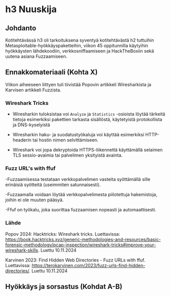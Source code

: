 # h3 Nuuskija

## Johdanto

Kotitehtävässä h3 oli tarkoituksena syventyä kotitehtävästä h2 tuttuihin Metasploitable-hyökkäyspaketteihin, viikon 45 oppitunnilla käytyihin hyökkäysten lähdekoodiin, verkkosniffaamiseen ja HackTheBoxiin sekä uutena asiana Fuzzaamiseen.

## Ennakkomateriaali (Kohta X)

Viikon aiheeseen liittyen tuli tiivistää Popovin artikkeli Wiresharkista ja Karvisen artikkeli Fuzzista.

### Wireshark Tricks

- Wiresharkin tuloksistaa voi `Analyze` ja `Statistics` -osioista löytää tärkeitä tietoja esimerkiksi pakettien tarkasta sisällöstä, käytetyistä protokollista ja DNS-kyselyistä

- Wiresharkin haku- ja suodatustyökaluja voi käyttää esimerkiksi HTTP-headerin tai hostin nimen selvittämiseen.

- Wireshark voi jopa dekryptoida HTTPS-liikennettä käyttämällä selaimen TLS sessio-avaimia tai palvelimen yksityistä avainta.

### Fuzz URL's with ffuf

-Fuzzaamisessa testataan verkkopalvelimen vasteita syöttämällä sille erinäisiä syötteitä (useimmiten satunnaisesti).

-Fuzzaamalla voidaan löytää verkkopalvelimesta piilotettuja hakemistoja, joihin ei ole muuten pääsyä.

-Ffuf on työkalu, joka suorittaa fuzzaamisen nopeasti ja automaattisesti.

### Lähde

Popov 2024: Hacktricks: Wireshark tricks. Luettavissa: https://book.hacktricks.xyz/generic-methodologies-and-resources/basic-forensic-methodology/pcap-inspection/wireshark-tricks#improve-your-wireshark-skills. Luettu 10.11.2024

Karvinen 2023: Find Hidden Web Directories - Fuzz URLs with ffuf. Luettavissa: https://terokarvinen.com/2023/fuzz-urls-find-hidden-directories/. Luettu 10.11.2024

## Hyökkäys ja sorsastus (Kohdat A-B)

